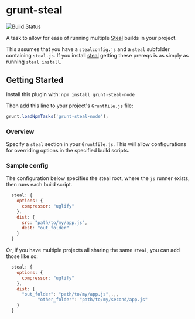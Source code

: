 # grunt-steal

[![Build Status](https://secure.travis-ci.org/matthewp/grunt-steal.png)](http://travis-ci.org/matthewp/grunt-steal)

A task to allow for ease of running multiple [Steal](http://javascriptmvc.com/docs.html#!stealjs "StealJS") builds in your project.

This assumes that you have a `stealconfig.js` and a `steal` subfolder containing `steal.js`. If you install [steal](https://github.com/bitovi/steal) getting these prereqs is as simply as running `steal install`.


## Getting Started

Install this plugin with: `npm install grunt-steal-node`

Then add this line to your project's `Gruntfile.js` file:

```javascript
grunt.loadNpmTasks('grunt-steal-node');
```

### Overview

Specify a `steal` section in your `Gruntfile.js`. This will allow configurations for overriding options in the specified build scripts.

### Sample config

The configuration below specifies the steal root, where the `js` runner exists, then runs each build script.

```javascript
  steal: {
    options: {
      compressor: "uglify"
    },
    dist: {
      src: "path/to/my/app.js",
      dest: "out_folder"
    }
  }
```

Or, if you have multiple projects all sharing the same `steal`, you can add those like so:

```javascript
  steal: {
    options: {
      compressor: "uglify"
    },
    dist: {
      "out_folder": "path/to/my/app.js",,,,
			"other_folder": "path/to/my/second/app.js"
    }
  }
```
